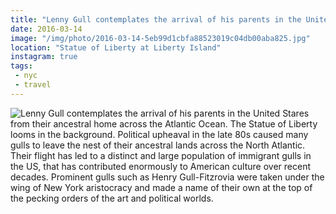 ```yaml
---
title: "Lenny Gull contemplates the arrival of his parents in the United Stares from their ancestral home across the Atlantic Ocean. The Statue of Liberty looms in the background.  Political upheaval in the late 80s caused many gulls to leave the nest of their ancestral lands across the North Atlantic. Their flight has led to a distinct and large population of immigrant gulls in the US, that has contributed enormously to American culture over recent decades.  Prominent gulls such as Henry Gull-Fitzrovia were taken under the wing of New York aristocracy and made a name of their own at the top of the pecking orders of the art and political worlds."
date: 2016-03-14
image: "/img/photo/2016-03-14-5eb99d1cbfa88523019c04db00aba825.jpg"
location: "Statue of Liberty at Liberty Island"
instagram: true
tags:
 - nyc
 - travel
---
```


![Lenny Gull contemplates the arrival of his parents in the United Stares from their ancestral home across the Atlantic Ocean. The Statue of Liberty looms in the background.  Political upheaval in the late 80s caused many gulls to leave the nest of their ancestral lands across the North Atlantic. Their flight has led to a distinct and large population of immigrant gulls in the US, that has contributed enormously to American culture over recent decades.  Prominent gulls such as Henry Gull-Fitzrovia were taken under the wing of New York aristocracy and made a name of their own at the top of the pecking orders of the art and political worlds.](/img/photo/2016-03-14-5eb99d1cbfa88523019c04db00aba825.jpg)
